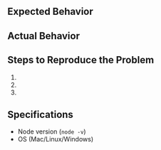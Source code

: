 ## Expected Behavior


## Actual Behavior


## Steps to Reproduce the Problem

  1.
  1.
  1.

## Specifications

  - Node version (`node -v`)
  - OS (Mac/Linux/Windows)
